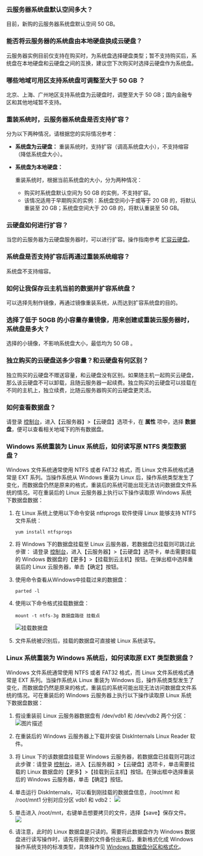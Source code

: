 ### 云服务器系统盘默认空间多大？

目前，新购的云服务器系统盘默认空间 50 GB。

### 能否将云服务器的系统盘由本地硬盘换成云硬盘？

云服务器实例目前仅支持在购买时，为系统盘选择硬盘类型；暂不支持购买后，系统盘在本地硬盘和云硬盘之间的互换，建议您下次购买时选择云硬盘作为系统盘。

### 哪些地域可用区支持系统盘可调整至大于 50 GB ？

北京、上海、广州地区支持系统盘为云硬盘时，调整至大于 50 GB；国内金融专区和其他地域暂不支持。 

### 重装系统时，云服务器系统盘是否支持扩容？

分为以下两种情况，请根据您的实际情况参考：

- **系统盘为云硬盘：**
  重装系统时，支持扩容（调高系统盘大小），不支持缩容（降低系统盘大小）。

- **系统盘为本地硬盘：**

  重装系统时，根据当前系统盘的大小，分为两种情况：

  - 购买时系统盘默认空间为 50 GB 的实例，不支持扩容。
  - 该情况适用于早期购买的实例：系统盘空间小于或等于 20 GB 的，将默认重装至 20 GB；系统盘空间大于 20 GB 的，将默认重装至 50 GB。

### 云硬盘如何进行扩容？

当您的云服务器为云硬盘服务器时，可以进行扩容。操作指南参考 [扩容云硬盘](/document/product/362/5747)。

### 系统盘是否支持扩容后再通过重装系统缩容？

系统盘不支持缩容。

### 如何让我保存云主机当前的数据并扩容系统盘？

可以选择先制作镜像，再通过镜像重装系统，从而达到扩容系统盘的目的。

### 选择了低于 50GB 的小容量存量镜像，用来创建或重装云服务器时，系统盘是多大？

选择的小镜像，不影响系统盘大小，最低均为 50 GB 。

### 独立购买的云硬盘送多少容量？和云硬盘有何区别？

独立购买的云硬盘不赠送容量，和云硬盘没有区别。如果随主机一起购买云硬盘，那么该云硬盘不可以卸载，且随云服务器一起续费。独立购买的云硬盘可以挂载在不同的主机上，独立续费，比随云服务器购买的云硬盘更灵活。

### 如何查看数据盘？

请登录 [控制台](http://console.tcecqpoc.fsphere.cn/cvm)，进入【云服务器】>【云硬盘】选项卡，在 **属性** 项中，选择 **数据盘**，便可以查看相关地域下的所有数据盘。

### Windows 系统重装为 Linux 系统后，如何读写原 NTFS 类型数据盘？

Windows 文件系统通常使用 NTFS 或者 FAT32 格式，而 Linux 文件系统格式通常是 EXT 系列。当操作系统从 Windows 重装为 Linux 后，操作系统类型发生了变化，而数据盘仍然是原来的格式，重装后的系统可能出现无法访问数据盘文件系统的情况。可在重装后的 Linux 云服务器上执行以下操作读取原 Windows 系统下数据盘数据：

1. 在 Linux 系统上使用以下命令安装 ntfsprogs 软件使得 Linux 能够支持 NTFS 文件系统：
   ```
   yum install ntfsprogs
   ```

2. 将 Windows 下的数据盘挂载至 Linux 云服务器，若数据盘已挂载则可跳过此步骤：
请登录 [控制台](http://console.tcecqpoc.fsphere.cn/cvm)，进入【云服务器】>【云硬盘】选项卡，单击需要挂载的 Windows 数据盘的【更多】>【挂载到云主机】按钮。在弹出框中选择重装后的 Linux 云服务器，单击【确定】按钮。

3. 使用命令查看从Windows中挂载过来的数据盘：
   ```
   parted -l
   ```

4. 使用以下命令格式挂载数据盘：
   ```
   mount -t ntfs-3g 数据盘路径 挂载点
   ```  
   ![挂载数据盘](//main.qcloudimg.com/static/img/7f093da789d6d6e08b9e24365ea31208/image.png)

5. 文件系统被识别后，挂载的数据盘可直接被 Linux 系统读写。

### Linux 系统重装为 Windows 系统后，如何读取原 EXT 类型数据盘？

Windows 文件系统通常使用 NTFS 或者 FAT32 格式，而 Linux 文件系统格式通常是 EXT 系列。当操作系统从 Linux 重装为 Windows 后，操作系统类型发生了变化，而数据盘仍然是原来的格式，重装后的系统可能出现无法访问数据盘文件系统的情况。可在重装后的 Windows 云服务器上执行以下操作读取原 Linux 系统下数据盘数据：

1. 假设重装前 Linux 云服务器数据盘有 /dev/vdb1 和 /dev/vdb2 两个分区：  ![图片描述](//main.qcloudimg.com/static/img/f66b9494e966a0e85b4091be5af315e2/image.png)

2. 在重装后的 Windows 云服务器上下载并安装 DiskInternals Linux Reader 软件。

3. 将 Linux 下的该数据盘挂载至 Windows 云服务器，若数据盘已挂载则可跳过此步骤：请登录 [控制台](http://console.tcecqpoc.fsphere.cn/cvm)，进入【云服务器】>【云硬盘】选项卡，单击需要挂载的 Linux 数据盘的【更多】>【挂载到云主机】按钮。在弹出框中选择重装后的 Windows 云服务器，单击【确定】按钮。

4. 单击运行 DiskInternals，可以看到刚挂载的数据盘信息，/root/mnt 和 /root/mnt1 分别对应分区 vdb1 和 vdb2：  ![](//main.qcloudimg.com/static/img/b35757625119c8226a022042cf0fac3f/image.png)

5. 单击进入 /root/mnt，右键单击想要拷贝的文件，选择【save】保存文件。  ![](//main.qcloudimg.com/static/img/05b1cecf7206fec9052973f4ae7955a6/image.png)

6. 请注意，此时的 Linux 数据盘是只读的。需要将此数据盘作为 Windows 数据盘进行读写操作时，请先将需要的文件备份出来后，重新格式化成 Windows 操作系统支持的标准类型，具体操作见 [Windows 数据盘分区和格式化](/document/product/213/2158)。
